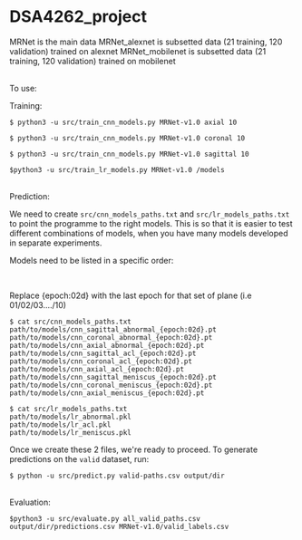 # DSA4262_project

MRNet is the main data
MRNet_alexnet is subsetted data (21 training, 120 validation) trained on alexnet
MRNet_mobilenet is subsetted data (21 training, 120 validation) trained on mobilenet

<br>
To use:
<br>

Training:
<br>

```terminal
$ python3 -u src/train_cnn_models.py MRNet-v1.0 axial 10
```

```terminal
$ python3 -u src/train_cnn_models.py MRNet-v1.0 coronal 10
```

```terminal
$ python3 -u src/train_cnn_models.py MRNet-v1.0 sagittal 10
```

```terminal
$python3 -u src/train_lr_models.py MRNet-v1.0 /models
```

<br>
Prediction: 
<br>

We need to create `src/cnn_models_paths.txt` and `src/lr_models_paths.txt` to point
the programme to the right models. This is so that it is easier to test different combinations of models, when you have many models developed in separate experiments.

Models need to be listed in a specific order:

<br>

Replace {epoch:02d} with the last epoch for that set of plane (i.e 01/02/03..../10)

```terminal
$ cat src/cnn_models_paths.txt
path/to/models/cnn_sagittal_abnormal_{epoch:02d}.pt
path/to/models/cnn_coronal_abnormal_{epoch:02d}.pt
path/to/models/cnn_axial_abnormal_{epoch:02d}.pt
path/to/models/cnn_sagittal_acl_{epoch:02d}.pt
path/to/models/cnn_coronal_acl_{epoch:02d}.pt
path/to/models/cnn_axial_acl_{epoch:02d}.pt
path/to/models/cnn_sagittal_meniscus_{epoch:02d}.pt
path/to/models/cnn_coronal_meniscus_{epoch:02d}.pt
path/to/models/cnn_axial_meniscus_{epoch:02d}.pt
```

```terminal
$ cat src/lr_models_paths.txt
path/to/models/lr_abnormal.pkl
path/to/models/lr_acl.pkl
path/to/models/lr_meniscus.pkl
```

Once we create these 2 files, we're ready to proceed. To generate predictions on the `valid` dataset, run:

```terminal
$ python -u src/predict.py valid-paths.csv output/dir
```

<br>
Evaluation:

```terminal
$python3 -u src/evaluate.py all_valid_paths.csv output/dir/predictions.csv MRNet-v1.0/valid_labels.csv
```
